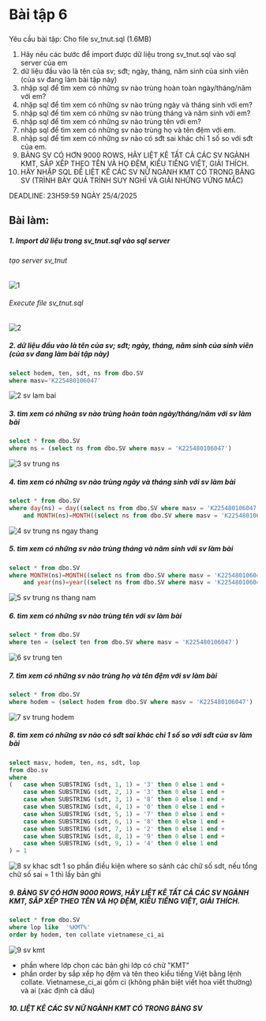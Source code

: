 # Bài tập 6
#####
Yêu cầu bài tập: 
Cho file sv_tnut.sql (1.6MB)
1. Hãy nêu các bước để import được dữ liệu trong sv_tnut.sql vào sql server của em
2. dữ liệu đầu vào là tên của sv; sđt; ngày, tháng, năm sinh của sinh viên (của sv đang làm bài tập này)
3. nhập sql để tìm xem có những sv nào trùng hoàn toàn ngày/tháng/năm với em?
4. nhập sql để tìm xem có những sv nào trùng ngày và tháng sinh với em?
5. nhập sql để tìm xem có những sv nào trùng tháng và năm sinh với em?
6. nhập sql để tìm xem có những sv nào trùng tên với em?
7. nhập sql để tìm xem có những sv nào trùng họ và tên đệm với em.
8. nhập sql để tìm xem có những sv nào có sđt sai khác chỉ 1 số so với sđt của em.
9. BẢNG SV CÓ HƠN 9000 ROWS, HÃY LIỆT KÊ TẤT CẢ CÁC SV NGÀNH KMT, SẮP XẾP THEO TÊN VÀ HỌ ĐỆM, KIỂU TIẾNG  VIỆT, GIẢI THÍCH.
10. HÃY NHẬP SQL ĐỂ LIỆT KÊ CÁC SV NỮ NGÀNH KMT CÓ TRONG BẢNG SV (TRÌNH BÀY QUÁ TRÌNH SUY NGHĨ VÀ GIẢI NHỮNG VỨNG MẮC)

DEADLINE: 23H59:59 NGÀY 25/4/2025
## Bài làm:
##### 1. Import dữ liệu trong sv_tnut.sql vào sql server
###### tạo server sv_tnut
![1](https://github.com/user-attachments/assets/1499382f-448f-4346-b20f-fd707c666499)
###### Execute file sv_tnut.sql
![2](https://github.com/user-attachments/assets/d226d6aa-ce30-40ad-9789-7fb4e9d6ac06)

##### 2. dữ liệu đầu vào là tên của sv; sđt; ngày, tháng, năm sinh của sinh viên (của sv đang làm bài tập này)
```sql
select hodem, ten, sdt, ns from dbo.SV
where masv='K225480106047'
```
![2 sv lam bai](https://github.com/user-attachments/assets/096533ea-6df3-43c7-be2f-ac67f791bca9)

##### 3. tìm xem có những sv nào trùng hoàn toàn ngày/tháng/năm với sv làm bài
```sql
select * from dbo.SV
where ns = (select ns from dbo.SV where masv = 'K225480106047')
```
![3 sv trung ns](https://github.com/user-attachments/assets/9656d7ba-f9e7-4cb3-8bfb-56fbfaf81247)

##### 4. tìm xem có những sv nào trùng ngày và tháng sinh với sv làm bài
```sql
select * from dbo.SV
where day(ns) = day((select ns from dbo.SV where masv = 'K225480106047'))
	and MONTH(ns)=MONTH((select ns from dbo.SV where masv = 'K225480106047'))
```
![4 sv trung ns ngay thang](https://github.com/user-attachments/assets/2d9668a3-3b65-402a-9564-bc08bc3098a7)

##### 5. tìm xem có những sv nào trùng tháng và năm sinh với sv làm bài
```sql
select * from dbo.SV
where MONTH(ns)=MONTH((select ns from dbo.SV where masv = 'K225480106047'))
	and year(ns)=year((select ns from dbo.SV where masv = 'K225480106047'))
```
![5 sv trung ns thang nam](https://github.com/user-attachments/assets/da5f3408-7327-4781-a7f0-16491b7c1611)

##### 6. tìm xem có những sv nào trùng tên với sv làm bài
```sql
select * from dbo.SV
where ten = (select ten from dbo.SV where masv = 'K225480106047')
```
![6 sv trung ten](https://github.com/user-attachments/assets/af944d2b-9832-4bd1-bb96-f886434a1f5c)

##### 7. tìm xem có những sv nào trùng họ và tên đệm với sv làm bài
```sql
select * from dbo.SV
where hodem = (select hodem from dbo.SV where masv = 'K225480106047')
```
![7 sv trung hodem](https://github.com/user-attachments/assets/97c7273f-3670-4eb3-b155-b295f69d7e8f)

##### 8. tìm xem có những sv nào có sđt sai khác chỉ 1 số so với sđt của sv làm bài
```sql
select masv, hodem, ten, ns, sdt, lop
from dbo.sv
where
( 	case when SUBSTRING (sdt, 1, 1) = '3' then 0 else 1 end +
	case when SUBSTRING (sdt, 2, 1) = '3' then 0 else 1 end +
	case when SUBSTRING (sdt, 3, 1) = '8' then 0 else 1 end +
	case when SUBSTRING (sdt, 4, 1) = '0' then 0 else 1 end +
	case when SUBSTRING (sdt, 5, 1) = '7' then 0 else 1 end +
	case when SUBSTRING (sdt, 6, 1) = '8' then 0 else 1 end +
	case when SUBSTRING (sdt, 7, 1) = '2' then 0 else 1 end +
	case when SUBSTRING (sdt, 8, 1) = '9' then 0 else 1 end +
	case when SUBSTRING (sdt, 9, 1) = '4' then 0 else 1 end
) = 1
```
![8 sv khac sdt 1 so](https://github.com/user-attachments/assets/7709a570-021b-40fb-a1f2-304ce9e1f42d)
phần điều kiện where so sánh các chữ số sdt, nếu tổng chữ số sai = 1 thì lấy bản ghi

##### 9. BẢNG SV CÓ HƠN 9000 ROWS, HÃY LIỆT KÊ TẤT CẢ CÁC SV NGÀNH KMT, SẮP XẾP THEO TÊN VÀ HỌ ĐỆM, KIỂU TIẾNG  VIỆT, GIẢI THÍCH.
```sql
select * from dbo.SV
where lop like  '%KMT%'
order by hodem, ten collate vietnamese_ci_ai
```
![9 sv kmt](https://github.com/user-attachments/assets/fcea2266-86d1-48d1-9e9f-8d82f59b05ea)

- phần where lớp chọn các bản ghi lớp có chữ "KMT"
- phần order by sắp xếp họ đệm và tên theo kiểu tiếng Việt bằng lệnh collate. Vietnamese_ci_ai gồm ci (không phân biệt viết hoa viết thường) và ai (xác định cả dấu)

##### 10. LIỆT KÊ CÁC SV NỮ NGÀNH KMT CÓ TRONG BẢNG SV
```sql

```
